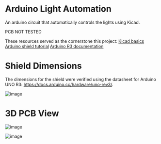 # Arduino Light Automation
 An arduino circuit that automatically controls the lights using Kicad.

 PCB NOT TESTED


 These resources served as the cornerstone this project:
 [Kicad basics](https://youtu.be/szu8dJoyikA?si=gNZHXsxOV4JxI1gA)
 [Arduino shield tutorial](https://youtu.be/ou_qRzNHZrw?si=L-_wdsPanHBMj-uL)
 [Arduino R3 documentation](https://docs.arduino.cc/hardware/uno-rev3/)
 

# Shield Dimensions
 The dimensions for the shield were verified using the datasheet for Arduino UNO R3: https://docs.arduino.cc/hardware/uno-rev3/.
 
 ![image](https://github.com/user-attachments/assets/98c50eeb-5e1b-46cc-9a67-6fe9e538a89b)


# 3D PCB View

![image](https://github.com/user-attachments/assets/c88b8395-b543-4279-9987-ea0e17a1db6f)

![image](https://github.com/user-attachments/assets/49ee9f99-0341-4d52-b741-89da51cdc287)


 
 


 

 
